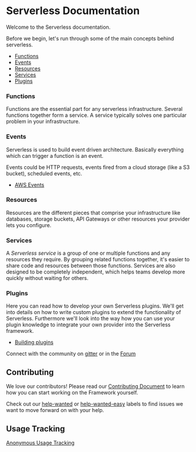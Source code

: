 <!--
title: Serverless Framework Documentation
menuText: Docs
layout: Doc
-->

# Serverless Documentation

Welcome to the Serverless documentation.

Before we begin, let's run through some of the main concepts behind serverless.

* [Functions](#functions)
* [Events](#events)
* [Resources](#resources)
* [Services](#services)
* [Plugins](#plugins)

### Functions

Functions are the essential part for any serverless infrastructure. Several functions together form a service. A service typically solves one particular problem in your infrastructure.

### Events

Serverless is used to build event driven architecture. Basically everything which can trigger a function is an event.

Events could be HTTP requests, events fired from a cloud storage (like a S3 bucket), scheduled events, etc.

- [AWS Events](./02-providers/aws/events/README.md)

### Resources

Resources are the different pieces that comprise your infrastructure like databases, storage buckets, API Gateways or other resources your provider lets you configure.

### Services

A *Serverless service* is a group of one or multiple functions and any resources they require. By grouping related functions together, it's easier to share code and resources between those functions. Services are also designed to be completely independent, which helps teams develop more quickly without waiting for others.

### Plugins

Here you can read how to develop your own Serverless plugins. We'll get into details on how to write custom plugins to extend the functionality of Serverless. Furthermore we'll look into the way how you can use your plugin knowledge to integrate your own provider into the Serverless framework.

- [Building plugins](./04-extending-serverless/README.md)

Connect with the community on [gitter](https://gitter.im/serverless/serverless) or in the [Forum](http://forum.serverless.com)

## Contributing
We love our contributors! Please read our [Contributing Document](../CONTRIBUTING.md) to learn how you can start working on the Framework yourself.

Check out our [help-wanted](https://github.com/serverless/serverless/labels/help-wanted) or [help-wanted-easy](https://github.com/serverless/serverless/labels/help-wanted-easy) labels to find issues we want to move forward on with your help.

## Usage Tracking

[Anonymous Usage Tracking](./usage-tracking.md)
